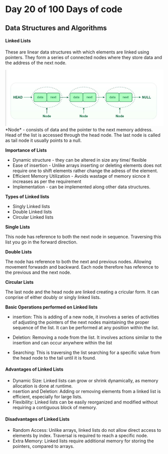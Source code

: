 # Day 20 of 100 Days of code

## Data Structures and Algorithms 

#### Linked Lists

These are linear data structures with which elements are linked using pointers. They form a series of connected nodes where they store data and the address of the next node.
<div>
<img src = "./linkedlist.jpg">
</div>
*Node* - consists of data and the pointer to the next memory address. Head of the list is accessed through the head node. The last node is called as tail node it usually points to a null.

**Importance of Lists**

- Dynamic structure - they can be altered in size any time/ flexible
- Ease of insertion - Unlike arrays inserting or deleting elements does not require one to shift elements rather change the adress of the element.
- Efficient Memory Utilization - Avoids wastage of memory sicnce it increases as per the requirement 
- Implementation - can be implemented along other data structures. 

**Types of Linked lists**

- Singly Linked lists
- Double Linked lists
- Circular Linked lists 


**Single Lists**

This node has reference to both the next node in sequence. Traversing this list you go in the forward direction.

**Double Lists**

The node has reference to both the next and previous nodes. Allowing movement forwasdn and backward. Each node therefore has reference to the previous and the next node.

**Circular Lists**

The last node and the head node are linked creating a cricular form. It can conprise of either doubly or singly linked lists.

**Basic Operations performed on Linked lists**

- insertion: This is adding of a new node, it involves a series of activities of adjusting the pointers of the next nodes maintaining the proper sequence of the list. It can be performed at any position within the list.

- Deletion: Removing a node from the list. It involves actions similar to the insertion and can occur anywhere within the list

- Searching: This is traversing the list searching for a specific value from the head node to the tail until it is found.

#### Advantages of Linked Lists

- Dynamic Size: Linked lists can grow or shrink dynamically, as memory allocation is done at runtime.
- nsertion and Deletion: Adding or removing elements from a linked list is efficient, especially for large lists.
- Flexibility: Linked lists can be easily reorganized and modified without requiring a contiguous block of memory.

#### Disadvantages of Linked Lists
- Random Access: Unlike arrays, linked lists do not allow direct access to elements by index. Traversal is required to reach a specific node.
- Extra Memory: Linked lists require additional memory for storing the pointers, compared to arrays.